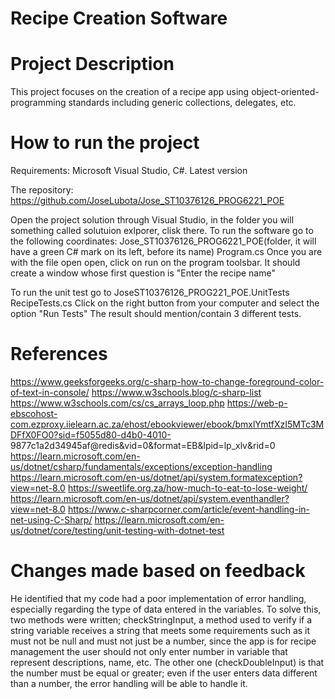 # Recipe Creation Software

#  Project Description

This project focuses on the creation of a recipe app using object-oriented-programming standards including generic collections, delegates, etc.

#  How to run the project

Requirements: Microsoft Visual Studio, C#. Latest version 

The repository: https://github.com/JoseLubota/Jose_ST10376126_PROG6221_POE

Open the project solution through Visual Studio, in the folder you will something called solutuion exlporer, clisk there.
To run the software go to the following coordinates: 
Jose_ST10376126_PROG6221_POE(folder, it will have a green C# mark on its left, before its name)
    Program.cs
    Once you are with the file open open, click on run on the program toolsbar.
    It should create a window whose first question is "Enter the recipe name"

To run the unit test go to
    JoseST10376126_PROG221_POE.UnitTests
    RecipeTests.cs
    Click on the right button from your computer and select the option "Run Tests"
    The result should mention/contain 3 different tests.
    

#  References

https://www.geeksforgeeks.org/c-sharp-how-to-change-foreground-color-of-text-in-console/
https://www.w3schools.blog/c-sharp-list
https://www.w3schools.com/cs/cs_arrays_loop.php
https://web-p-ebscohost-com.ezproxy.iielearn.ac.za/ehost/ebookviewer/ebook/bmxlYmtfXzI5MTc3MDFfX0FO0?sid=f5055d80-d4b0-4010-      9877c1a2d34945af@redis&vid=0&format=EB&lpid=lp_xlv&rid=0     
https://learn.microsoft.com/en-us/dotnet/csharp/fundamentals/exceptions/exception-handling
https://learn.microsoft.com/en-us/dotnet/api/system.formatexception?view=net-8.0
https://sweetlife.org.za/how-much-to-eat-to-lose-weight/
https://learn.microsoft.com/en-us/dotnet/api/system.eventhandler?view=net-8.0
https://www.c-sharpcorner.com/article/event-handling-in-net-using-C-Sharp/
https://learn.microsoft.com/en-us/dotnet/core/testing/unit-testing-with-dotnet-test

# Changes made based on feedback 

He identified that my code had a poor implementation of error handling, especially regarding the type of data entered in the variables. To solve this, two methods were written; checkStringInput, a method used to verify if a string variable receives a string that meets some requirements such as it must not be null and must not just be a number, since the app is for recipe management the user should not only enter number in variable that represent descriptions, name, etc. The other one (checkDoubleInput) is that the number must be equal or greater; even if the user enters data different than a number, the error handling will be able to handle it.

